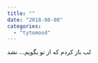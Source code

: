 ```yaml
---
title: ""
date: "2018-08-08"
categories: 
  - "tytomood"
---
```


لب باز کردم که از تو بگویم... نشد
